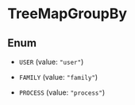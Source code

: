 # TreeMapGroupBy

## Enum

- `USER` (value: `"user"`)

- `FAMILY` (value: `"family"`)

- `PROCESS` (value: `"process"`)

